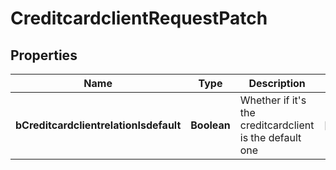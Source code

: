 

# CreditcardclientRequestPatch

## Properties

Name | Type | Description | Notes
------------ | ------------- | ------------- | -------------
**bCreditcardclientrelationIsdefault** | **Boolean** | Whether if it&#39;s the creditcardclient is the default one |  [optional]




